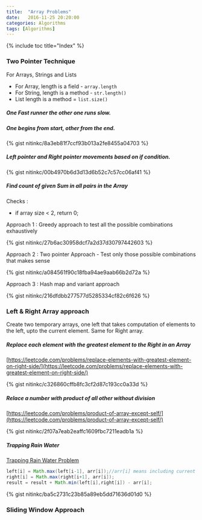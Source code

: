 ```yaml
---
title:  "Array Problems"
date:   2016-11-25 20:20:00
categories: Algorithms
tags: [Algorithms]
---
```


{% include toc title="Index" %}

### Two Pointer Technique
For Arrays, Strings and Lists

* For Array, length is a field - `array.length`
* For String, length is a method - `str.length()` 
* List length is a method = `list.size()`


##### One Fast runner the other one runs slow.

##### One begins from start, other from the end.
{% gist nitinkc/8a3eb81f7ccf93b013a2fe8455a04703 %}


##### Left pointer and Right pointer movements based on if condition.

{% gist nitinkc/00b4970b6d3d13d6b52c7c57cc06af41 %}


##### Find count of given Sum in all pairs in the Array

Checks :
  * if array size < 2, return 0;

Approach 1 : Greedy approach to test all the possible combinations exhaustively

{% gist nitinkc/27b6ac30958dcf7a2d37d30797442603 %}

Approach 2 : Two pointer Approach - Test only those possible combinations that makes sense

{% gist nitinkc/a084561f90c18fba94ae9aab66b2d72a %}


Approach 3 : Hash map and variant approach

{% gist nitinkc/216dfdbb277577d5285334cf82c6f626 %}


### Left & Right Array approach

Create two temporary arrays, one left that takes computation of elements to the left, upto the current element. Same for Right array.

##### Replace each element with the greatest element to the Right in an Array

[https://leetcode.com/problems/replace-elements-with-greatest-element-on-right-side/](https://leetcode.com/problems/replace-elements-with-greatest-element-on-right-side/)

{% gist nitinkc/c326860cffb8fc3cf2d87c193cc0a33d %}


##### Relace a number with product of all other without division

[https://leetcode.com/problems/product-of-array-except-self/](https://leetcode.com/problems/product-of-array-except-self/)

{% gist nitinkc/2f07a7eab2eaffc1609fbc7211eadb1a %}


##### Trapping Rain Water

[Trapping Rain Water Problem](https://leetcode.com/problems/trapping-rain-water/)

```java
left[i] = Math.max(left[i-1], arr[i]);//arr[i] means including current element
right[i] = Math.max(right[i+1], arr[i]);
result = result + Math.min(left[i],right[i]) - arr[i];
```

{% gist nitinkc/ba5c2731c23b85a89eb5dd71636d01d0 %}


### Sliding Window Approach


